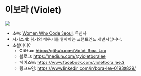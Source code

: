 # 이보라 (Violet) #

![](https://avatars3.githubusercontent.com/u/6451384?s=460&u=759c2c20d3ae4ec35b300a67a3f98c732508bec0&v=4)

* 소속: [Women Who Code Seoul](https://www.womenwhocode.com/seoul), 무신사
* 자기소개: 읽기와 배우기를 좋아하는 프런트엔드 개발자입니다.
* 소셜미디어
  * GitHub: https://github.com/Violet-Bora-Lee
  * 블로그: https://medium.com/@violetboralee
  * 페이스북: https://www.facebook.com/violetbora.lee.3
  * 링크드인: https://www.linkedin.com/in/bora-lee-01939829/
